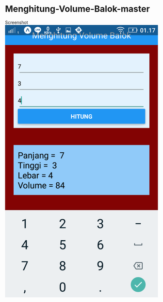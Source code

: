 # Menghitung-Volume-Balok-master
Screenshot
![alt text](https://github.com/djasindra/Menghitung-Volume-Balok-master/blob/master/SS.png)
